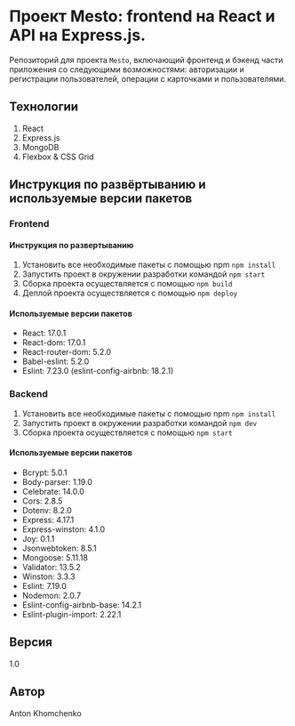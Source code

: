 # **Проект Mesto: frontend на React и API на Express.js.**
Репозиторий для проекта `Mesto`, включающий фронтенд и бэкенд части приложения со следующими возможностями: авторизации и регистрации пользователей, операции с карточками и пользователями. 

## Технологии
1. React
2. Express.js
3. MongoDB
4. Flexbox & CSS Grid

## Инструкция по развёртыванию и используемые версии пакетов

### Frontend

#### Инструкция по развертыванию
1. Установить все необходимые пакеты с помощью npm `npm install`
2. Запустить проект в окружении разработки командой `npm start`
3. Сборка проекта осуществляется с помощью `npm build`
4. Деплой проекта осуществляется с помощью `npm deploy`

#### Используемые версии пакетов
* React: 17.0.1
* React-dom: 17.0.1
* React-router-dom: 5.2.0
* Babel-eslint: 5.2.0
* Eslint: 7.23.0 (eslint-config-airbnb: 18.2.1)

### Backend
1. Установить все необходимые пакеты с помощью npm `npm install`
2. Запустить проект в окружении разработки командой `npm dev`
3. Сборка проекта осуществляется с помощью `npm start`

#### Используемые версии пакетов
* Bcrypt: 5.0.1
* Body-parser: 1.19.0
* Celebrate: 14.0.0
* Cors: 2.8.5
* Dotenv: 8.2.0
* Express: 4.17.1
* Express-winston: 4.1.0
* Joy: 0.1.1
* Jsonwebtoken: 8.5.1
* Mongoose: 5.11.18
* Validator: 13.5.2
* Winston: 3.3.3
* Eslint: 7.19.0
* Nodemon: 2.0.7
* Eslint-config-airbnb-base: 14.2.1
* Eslint-plugin-import: 2.22.1

## Версия
1.0

## Автор
Anton Khomchenko
